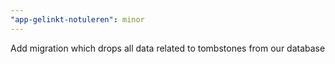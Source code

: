 ```yaml
---
"app-gelinkt-notuleren": minor
---
```


Add migration which drops all data related to tombstones from our database
